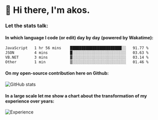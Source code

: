 # 👋 Hi there, I'm akos. 


### Let the stats talk:


#### In which language I code (or edit) day by day (powered by Wakatime): 

<!--START_SECTION:waka-->

```txt
JavaScript   1 hr 56 mins    ███████████████████████░░   91.77 %
JSON         4 mins          █░░░░░░░░░░░░░░░░░░░░░░░░   03.63 %
VB.NET       3 mins          ▓░░░░░░░░░░░░░░░░░░░░░░░░   03.14 %
Other        1 min           ▒░░░░░░░░░░░░░░░░░░░░░░░░   01.46 %
```

<!--END_SECTION:waka-->

#### On my open-source contribution here on Github:
 
![GitHub stats](https://github-readme-stats.vercel.app/api?username=akosbalasko)

#### In a large scale let me show a chart about the transformation of my experience over years:   

![Experience](https://cr-skills-chart-widget.azurewebsites.net/api/api?username=akosbalasko)
